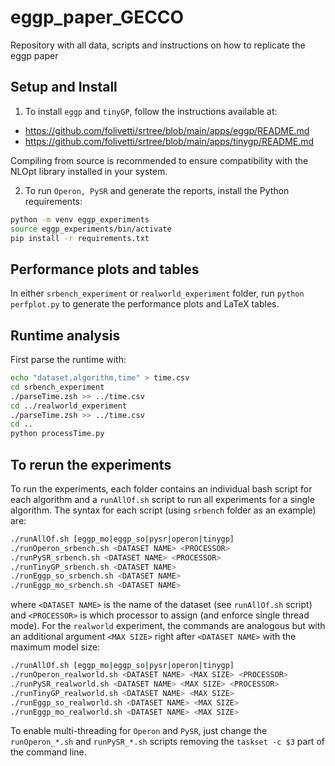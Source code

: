 # eggp_paper_GECCO
Repository with all data, scripts and instructions on how to replicate the eggp paper

## Setup and Install

1. To install `eggp` and `tinyGP`, follow the instructions available at:

- https://github.com/folivetti/srtree/blob/main/apps/eggp/README.md
- https://github.com/folivetti/srtree/blob/main/apps/tinygp/README.md

Compiling from source is recommended to ensure compatibility with the NLOpt library installed in your system.

2. To run `Operon, PySR` and generate the reports, install the Python requirements: 

```bash
python -m venv eggp_experiments
source eggp_experiments/bin/activate
pip install -r requirements.txt
```

## Performance plots and tables

In either `srbench_experiment` or `realworld_experiment` folder, run `python perfplot.py` to generate the performance plots and LaTeX tables. 

## Runtime analysis

First parse the runtime with:

```bash
echo "dataset,algorithm,time" > time.csv
cd srbench_experiment
./parseTime.zsh >> ../time.csv
cd ../realworld_experiment
./parseTime.zsh >> ../time.csv
cd ..
python processTime.py
```

## To rerun the experiments 

To run the experiments, each folder contains an individual bash script for each algorithm and a `runAllOf.sh` script to run all experiments for a single algorithm. The syntax for each script (using `srbench` folder as an example) are:

```bash
./runAllOf.sh [eggp_mo|eggp_so|pysr|operon|tinygp]
./runOperon_srbench.sh <DATASET NAME> <PROCESSOR>
./runPySR_srbench.sh <DATASET NAME> <PROCESSOR>
./runTinyGP_srbench.sh <DATASET NAME>
./runEggp_so_srbench.sh <DATASET NAME>
./runEggp_mo_srbench.sh <DATASET NAME>
```

where `<DATASET NAME>` is the name of the dataset (see `runAllOf.sh` script) and `<PROCESSOR>` is which processor to assign (and enforce single thread mode).
For the `realworld` experiment, the commands are analogous but with an additional argument `<MAX SIZE>` right after `<DATASET NAME>` with the maximum model size: 


```bash
./runAllOf.sh [eggp_mo|eggp_so|pysr|operon|tinygp]
./runOperon_realworld.sh <DATASET NAME> <MAX SIZE> <PROCESSOR>
./runPySR_realworld.sh <DATASET NAME> <MAX SIZE> <PROCESSOR>
./runTinyGP_realworld.sh <DATASET NAME> <MAX SIZE>
./runEggp_so_realworld.sh <DATASET NAME> <MAX SIZE>
./runEggp_mo_realworld.sh <DATASET NAME> <MAX SIZE>
```

To enable multi-threading for `Operon` and `PySR`, just change the `runOperon_*.sh` and `runPySR_*.sh` scripts removing the `taskset -c $3` part of the command line.
